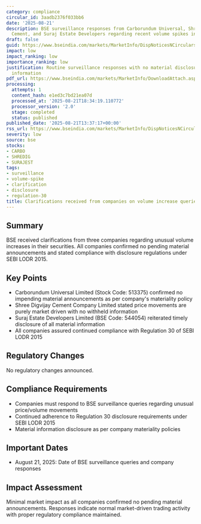 ```yaml
---
category: compliance
circular_id: 3aadb2376f033bb6
date: '2025-08-21'
description: BSE surveillance responses from Carborundum Universal, Shree Digvijay
  Cement, and Suraj Estate Developers regarding recent volume spikes in their securities.
draft: false
guid: https://www.bseindia.com/markets/MarketInfo/DispNoticesNCirculars.aspx?Noticeid={3BC02A11-A129-4F8A-A250-01B2B33EB28E}&noticeno=20250821-57&dt=08/21/2025&icount=57&totcount=73&flag=0
impact: low
impact_ranking: low
importance_ranking: low
justification: Routine surveillance responses with no material disclosures or market-moving
  information
pdf_url: https://www.bseindia.com/markets/MarketInfo/DownloadAttach.aspx?id=20250821-57&attachedId=b436080c-8645-42ce-bf86-0a158c325a26
processing:
  attempts: 1
  content_hash: e1ed3c7bd21ea07d
  processed_at: '2025-08-21T18:34:19.110772'
  processor_version: '2.0'
  stage: completed
  status: published
published_date: '2025-08-21T13:37:17+00:00'
rss_url: https://www.bseindia.com/markets/MarketInfo/DispNoticesNCirculars.aspx?Noticeid={3BC02A11-A129-4F8A-A250-01B2B33EB28E}&noticeno=20250821-57&dt=08/21/2025&icount=57&totcount=73&flag=0
severity: low
source: bse
stocks:
- CARBO
- SHREDIG
- SURAJEST
tags:
- surveillance
- volume-spike
- clarification
- disclosure
- regulation-30
title: Clarifications received from companies on volume increase queries
---
```


## Summary

BSE received clarifications from three companies regarding unusual volume increases in their securities. All companies confirmed no pending material announcements and stated compliance with disclosure regulations under SEBI LODR 2015.

## Key Points

- Carborundum Universal Limited (Stock Code: 513375) confirmed no impending material announcements as per company's materiality policy
- Shree Digvijay Cement Company Limited stated price movements are purely market driven with no withheld information
- Suraj Estate Developers Limited (BSE Code: 544054) reiterated timely disclosure of all material information
- All companies assured continued compliance with Regulation 30 of SEBI LODR 2015

## Regulatory Changes

No regulatory changes announced.

## Compliance Requirements

- Companies must respond to BSE surveillance queries regarding unusual price/volume movements
- Continued adherence to Regulation 30 disclosure requirements under SEBI LODR 2015
- Material information disclosure as per company materiality policies

## Important Dates

- August 21, 2025: Date of BSE surveillance queries and company responses

## Impact Assessment

Minimal market impact as all companies confirmed no pending material announcements. Responses indicate normal market-driven trading activity with proper regulatory compliance maintained.